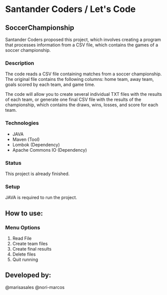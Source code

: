# Santander Coders / Let's Code

## SoccerChampionship
Santander Coders proposed this project, which involves creating a program that processes information from a CSV file, which contains the games of a soccer championship.

### Description
The code reads a CSV file containing matches from a soccer championship. The original file contains the following columns: home team, away team, goals scored by each team, and game time.

The code will allow you to create several individual TXT files with the results of each team, or generate one final CSV file with the results of the championship, which contains the draws, wins, losses, and score for each team.

### Technologies
- JAVA
- Maven (Tool)
- Lombok (Dependency)
- Apache Commons IO (Dependency)

### Status
This project is already finished.

### Setup
JAVA is required to run the project.

## How to use:

### Menu Options
1. Read File
2. Create team files
3. Create final results
4. Delete files
5. Quit running

## Developed by:
@marisasales
@nori-marcos